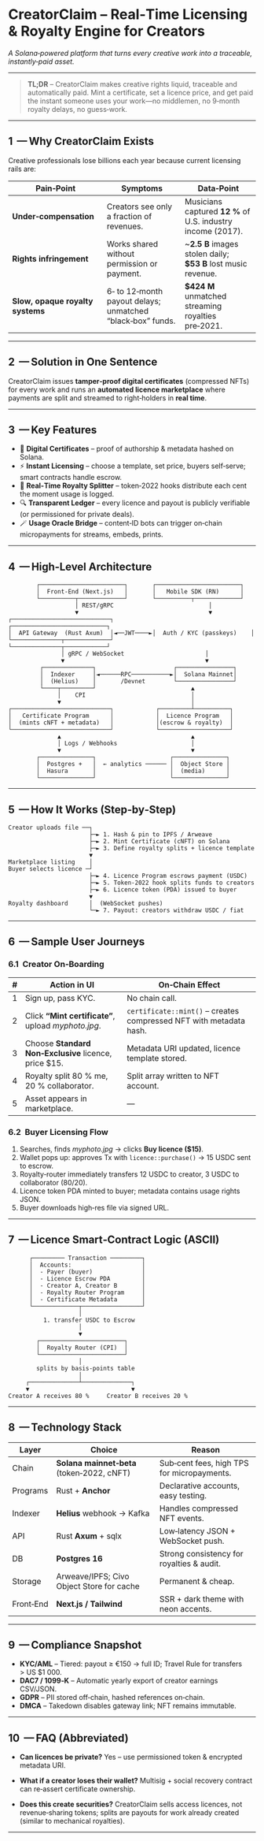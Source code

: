 # CreatorClaim – Real‑Time Licensing & Royalty Engine for Creators
*A Solana‑powered platform that turns every creative work into a traceable, instantly‑paid asset.*

---

> **TL;DR** – CreatorClaim makes creative rights liquid, traceable and automatically paid. Mint a certificate, set a licence price, and get paid the instant someone uses your work—no middlemen, no 9‑month royalty delays, no guess‑work.

---

## 1  — Why CreatorClaim Exists
Creative professionals lose billions each year because current licensing rails are:

| Pain‑Point | Symptoms | Data‑Point |
|------------|----------|-----------|
| **Under‑compensation** | Creators see only a fraction of revenues. | Musicians captured **12 %** of U.S. industry income (2017). |
| **Rights infringement** | Works shared without permission or payment. | ~**2.5 B** images stolen daily; **$53 B** lost music revenue. |
| **Slow, opaque royalty systems** | 6‑ to 12‑month payout delays; unmatched “black‑box” funds. | **$424 M** unmatched streaming royalties pre‑2021. |

---

## 2  — Solution in One Sentence
CreatorClaim issues **tamper‑proof digital certificates** (compressed NFTs) for every work and runs an **automated licence marketplace** where payments are split and streamed to right‑holders in **real time**.

---

## 3  — Key Features

* 🔏 **Digital Certificates** – proof of authorship & metadata hashed on Solana.
* ⚡ **Instant Licensing** – choose a template, set price, buyers self‑serve; smart contracts handle escrow.
* 💸 **Real‑Time Royalty Splitter** – token‑2022 hooks distribute each cent the moment usage is logged.
* 🔍 **Transparent Ledger** – every licence and payout is publicly verifiable (or permissioned for private deals).
* 🪄 **Usage Oracle Bridge** – content‑ID bots can trigger on‑chain micropayments for streams, embeds, prints.

---

## 4  — High‑Level Architecture

```text
        ┌────────────────────────┐       ┌────────────────────────┐
        │  Front‑End (Next.js)   │       │   Mobile SDK (RN)      │
        └──────────┬─────────────┘       └──────────┬─────────────┘
                   │ REST/gRPC                           │
                   ▼                                     ▼
┌────────────────────────────┐            ┌───────────────────────────┐
│  API Gateway  (Rust Axum)  │◄──JWT────►│  Auth / KYC (passkeys)    │
└──────────────┬─────────────┘            └──────────────┬────────────┘
               │ gRPC / WebSocket                       │
               ▼                                        ▼
         ┌──────────────┐                      ┌────────────────┐
         │  Indexer     │◄──────RPC───────────►│  Solana Mainnet│
         │  (Helius)    │       /Devnet        └────────────────┘
         └────┬─────────┘                           ▲
              │    CPI                              │
              ▼                                     │
┌────────────────────────────┐            ┌─────────┴──────────┐
│   Certificate Program      │            │  Licence Program   │
│  (mints cNFT + metadata)   │            │(escrow & royalty)  │
└────────────────────────────┘            └────────────────────┘
              ▲                                     ▲
              │ Logs / Webhooks                     │
              ▼                                     ▼
        ┌───────────────┐                     ┌───────────────┐
        │  Postgres +   │  ← analytics ────── │  Object Store │
        │  Hasura       │                     │  (media)      │
        └───────────────┘                     └───────────────┘
```

---

## 5  — How It Works (Step‑by‑Step)

```text
Creator uploads file ──┐
                       ├─► 1. Hash & pin to IPFS / Arweave
                       ├─► 2. Mint Certificate (cNFT) on Solana
                       ├─► 3. Define royalty splits + licence template
                       ▼
Marketplace listing    │
Buyer selects licence ─┘
                       ├─► 4. Licence Program escrows payment (USDC)
                       ├─► 5. Token‑2022 hook splits funds to creators
                       ├─► 6. Licence token (PDA) issued to buyer
                       ▼
Royalty dashboard      │  (WebSocket pushes)
                       └─► 7. Payout: creators withdraw USDC / fiat
```

---

## 6  — Sample User Journeys

### 6.1  Creator On‑Boarding

| # | Action in UI | On‑Chain Effect |
|---|--------------|-----------------|
| 1 | Sign up, pass KYC. | No chain call. |
| 2 | Click **“Mint certificate”**, upload *myphoto.jpg*. | `certificate::mint()` – creates compressed NFT with metadata hash. |
| 3 | Choose **Standard Non‑Exclusive** licence, price $15. | Metadata URI updated, licence template stored. |
| 4 | Royalty split 80 % me, 20 % collaborator. | Split array written to NFT account. |
| 5 | Asset appears in marketplace. | — |

### 6.2  Buyer Licensing Flow

1. Searches, finds *myphoto.jpg* → clicks **Buy licence ($15)**.
2. Wallet pops up: approves Tx with `licence::purchase()` → 15 USDC sent to escrow.
3. Royalty‑router immediately transfers 12 USDC to creator, 3 USDC to collaborator (80/20).
4. Licence token PDA minted to buyer; metadata contains usage rights JSON.
5. Buyer downloads high‑res file via signed URL.

---

## 7  — Licence Smart‑Contract Logic (ASCII)

```text
      ┌───────── Transaction ─────────┐
      │  Accounts:                    │
      │  - Payer (buyer)              │
      │  - Licence Escrow PDA         │
      │  - Creator A, Creator B       │
      │  - Royalty Router Program     │
      │  - Certificate Metadata       │
      └─────────────┬─────────────────┘
                    │
          1. transfer USDC to Escrow
                    │
                    ▼
        ┌────────────────────────┐
        │  Royalty Router (CPI)  │
        └────────────────────────┘
                    │
        splits by basis‑points table
                    │
     ┌──────────────┴──────────────┐
     ▼                             ▼
Creator A receives 80 %     Creator B receives 20 %
```

---

## 8  — Technology Stack

| Layer | Choice | Reason |
|-------|--------|--------|
| Chain | **Solana mainnet‑beta** (token‑2022, cNFT) | Sub‑cent fees, high TPS for micropayments. |
| Programs | Rust + **Anchor** | Declarative accounts, easy testing. |
| Indexer | **Helius** webhook → Kafka | Handles compressed NFT events. |
| API | Rust **Axum** + sqlx | Low‑latency JSON + WebSocket push. |
| DB | **Postgres 16** | Strong consistency for royalties & audit. |
| Storage | Arweave/IPFS; Civo Object Store for cache | Permanent & cheap. |
| Front‑End | **Next.js / Tailwind** | SSR + dark theme with neon accents. |

---

## 9  — Compliance Snapshot

* **KYC/AML** – Tiered: payout ≥ €150 → full ID; Travel Rule for transfers > US $1 000.
* **DAC7 / 1099‑K** – Automatic yearly export of creator earnings CSV/JSON.
* **GDPR** – PII stored off‑chain, hashed references on‑chain.
* **DMCA** – Takedown disables gateway link; NFT remains immutable.

---

## 10  — FAQ (Abbreviated)

* **Can licences be private?**
  Yes – use permissioned token & encrypted metadata URI.

* **What if a creator loses their wallet?**
  Multisig + social recovery contract can re‑assert certificate ownership.

* **Does this create securities?**
  CreatorClaim sells access licences, not revenue‑sharing tokens; splits are payouts for work already created (similar to mechanical royalties).

---